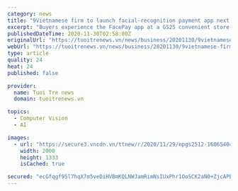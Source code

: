 ```yaml
---
category: news
title: "9Vietnamese firm to launch facial-recognition payment app next year"
excerpt: "Buyers experience the FacePay app at a GS25 convenient store in Ho Chi Minh City. Photo: Ngoc Phuong / Tuoi Tre Facial recognition will become a form of payment in Vietnam next year thanks to a brand new app developed by a local technology firm."
publishedDateTime: 2020-11-30T02:58:00Z
originalUrl: "https://tuoitrenews.vn/news/business/20201130/9vietnamese-firm-to-launch-facialrecognition-payment-app-next-year/58025.html"
webUrl: "https://tuoitrenews.vn/news/business/20201130/9vietnamese-firm-to-launch-facialrecognition-payment-app-next-year/58025.html"
type: article
quality: 24
heat: 24
published: false

provider:
  name: Tuoi Tre news
  domain: tuoitrenews.vn

topics:
  - Computer Vision
  - AI

images:
  - url: "https://secure3.vncdn.vn/ttnew/r/2020/11/29/npgs2512-16065404411481935486640-1606643543.jpg"
    width: 2000
    height: 1333
    isCached: true

secured: "ecGfqgf95l7hqX7m5veDiHVBmKQLNWJamRimNsIUxPhr1OoSCK2aN0+ZjcAPEhd3MGQQNGwjv6hz8fAZIZwpHh4jrTLkwxUWYS68B5YgunIqyyDpcIIyAwMCNNhG/UveqOJrizDgN/qqoIdXWGZgNPAe0r8KKH/J22j3QiDJmVl/idLwqUFq5VSyeSaag4VzJLFMLxDEf6d8aT3lPz0mnNltU1NOKqY2fBSUrHTaKtuXkefhcO+pFY/1dGE28fCW5KDwIKghbtJkx9ZpIu/QtDk/S20Lru6Km1sZEVU8y7LIWWeqNePqFBj5+92Ye8elI5UNLtOjf9e3kT3y11DvpS4721nSrb+iSH+nibJUs9U=;bGk6lz4RfFnsS+M7KUc/Yw=="
---
```


